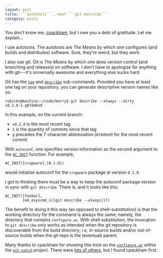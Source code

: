 ```yaml
---
layout: post
title: ```autotools```, meet ```git describe```
category: posts
---
```


You don't know me, [cpackham][cpackham], but I owe you a debt of gratitude. Let
me explain...

I use autotools. The autotools are *The Means* by which one configures (and
builds and distributes) software. Sure, they're weird, but they work.

I also use git. Git is *The Means* by which one does version control (and
branching and releases) on software. I don't have to apologize for anything with
git---it's universally awesome and everything else sucks hard.

Git has the [```tag```][git-tag] and [```describe```][git-describe]
sub-commands. Provided you have at least one tag on your repository, you can
generate descriptive version names like so:

    rubicks@machine:~/code/barry$ git describe --always --dirty
    v0.2.0-1-g87dd6e9

In this example, on the current branch:

* ```v0.2.0``` is the most recent tag
* ```1``` is the quantity of commits since that tag
* ```g``` precedes the 7-character abbreviation (```87dd6e9```) for the most
recent commit

With ```autoconf```, one specifies version information as the second argument to
the [```AC_INIT```][ac-init] function. For example,

    AC_INIT([crapware],[0.1.0])

would initialize autoconf for the ```crapware``` package at version ```0.1.0```.

I got to thinking there must be a way to keep the autoconf package version in
sync with ```git describe```. There is, and it looks like this:

    AC_INIT([foobar],
            [m4_esyscmd_s([git describe --always])])

The benefit to doing it this way (as opposed to shell-substitution) is that the
working directory for the command is always the same; namely, the directory that
contains ```configure.ac```. With shell substitution, the invocation to ```git
describe``` only works as intended when the git repository is discoverable from
the build directory; i.e, in-source builds and/or out-of-source builds when the
git repo is the (eventual) parent.

Many thanks to cpackham for showing this trick on the
[```configure.ac```][configure-ac] within the [```git-patch```][git-patch]
project. There were [lots of others][search], but I found cpackham first.



[cpackham]: https://github.com/cpackham
[git-patch]: https://github.com/cpackham/git-patch
[configure-ac]: https://github.com/cpackham/git-patch/blob/master/configure.ac
[git-tag]: https://www.kernel.org/pub/software/scm/git/docs/git-tag.html
[git-describe]: https://www.kernel.org/pub/software/scm/git/docs/git-describe.html
[ac-init]: https://www.gnu.org/software/autoconf/manual/autoconf.html#Initializing-configure
[search]: https://github.com/search?q=git+describe+extension%3Aac&type=Code
